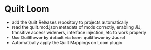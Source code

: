 # Quilt Loom
- add the Quilt Releases repository to projects automatically
- read the quilt.mod.json metadata of mods correctly, enabling JiJ, transitive access wideners, interface injection, etc to work properly
- Use Quiltflower by default via loom-quiltflower by Juuxel
- Automatically apply the Quilt Mappings on Loom plugin

